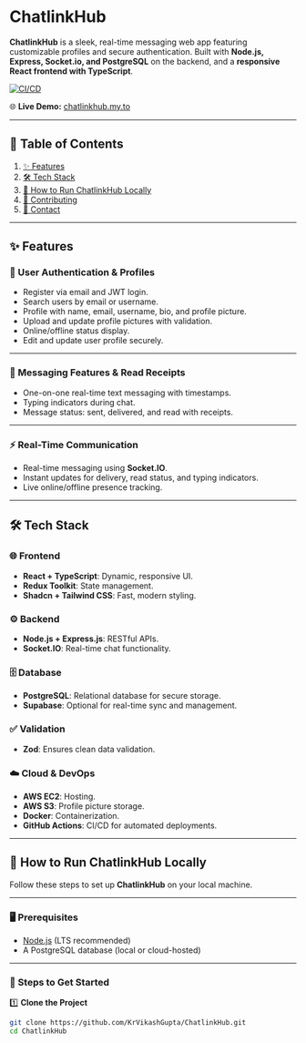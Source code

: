 # ChatlinkHub

**ChatlinkHub** is a sleek, real-time messaging web app featuring customizable profiles and secure authentication. Built with **Node.js, Express, Socket.io, and PostgreSQL** on the backend, and a **responsive React frontend with TypeScript**.

[![CI/CD](https://img.shields.io/github/actions/workflow/status/KrVikashGupta/ChatlinkHub/deploy-to-ec2.yml?label=Deploy&style=flat-square)](https://github.com/KrVikashGupta/ChatlinkHub/actions)

🌐 **Live Demo:** [chatlinkhub.my.to](http://chatlinkhub.my.to)

---

## 📑 Table of Contents

1. [✨ Features](#-features)
2. [🛠️ Tech Stack](#️-tech-stack)
3. [🚀 How to Run ChatlinkHub Locally](#-how-to-run-chatlinkhub-locally)
4. [🎉 Contributing](#-contributing)
5. [📩 Contact](#-contact)

---

## ✨ Features

### 👤 User Authentication & Profiles

- Register via email and JWT login.
- Search users by email or username.
- Profile with name, email, username, bio, and profile picture.
- Upload and update profile pictures with validation.
- Online/offline status display.
- Edit and update user profile securely.

---

### 💬 Messaging Features & Read Receipts

- One-on-one real-time text messaging with timestamps.
- Typing indicators during chat.
- Message status: sent, delivered, and read with receipts.

---

### ⚡ Real-Time Communication

- Real-time messaging using **Socket.IO**.
- Instant updates for delivery, read status, and typing indicators.
- Live online/offline presence tracking.

---

## 🛠️ Tech Stack

### 🌐 Frontend

- **React + TypeScript**: Dynamic, responsive UI.
- **Redux Toolkit**: State management.
- **Shadcn + Tailwind CSS**: Fast, modern styling.

### ⚙️ Backend

- **Node.js + Express.js**: RESTful APIs.
- **Socket.IO**: Real-time chat functionality.

### 🗄️ Database

- **PostgreSQL**: Relational database for secure storage.
- **Supabase**: Optional for real-time sync and management.

### ✅ Validation

- **Zod**: Ensures clean data validation.

### ☁️ Cloud & DevOps

- **AWS EC2**: Hosting.
- **AWS S3**: Profile picture storage.
- **Docker**: Containerization.
- **GitHub Actions**: CI/CD for automated deployments.

---

## 🚀 How to Run ChatlinkHub Locally

Follow these steps to set up **ChatlinkHub** on your local machine.

---

### 🖥️ Prerequisites

- [Node.js](https://nodejs.org/) (LTS recommended)
- A PostgreSQL database (local or cloud-hosted)

---

### 📝 Steps to Get Started

1️⃣ **Clone the Project**

```bash
git clone https://github.com/KrVikashGupta/ChatlinkHub.git
cd ChatlinkHub
